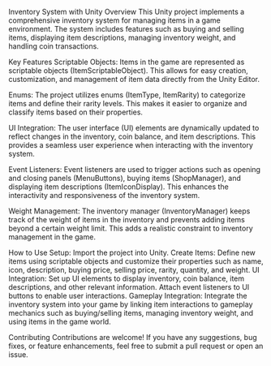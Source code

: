 Inventory System with Unity
Overview
This Unity project implements a comprehensive inventory system for managing items in a game environment. The system includes features such as buying and selling items, displaying item descriptions, managing inventory weight, and handling coin transactions.

Key Features
Scriptable Objects: Items in the game are represented as scriptable objects (ItemScriptableObject). This allows for easy creation, customization, and management of item data directly from the Unity Editor.

Enums: The project utilizes enums (ItemType, ItemRarity) to categorize items and define their rarity levels. This makes it easier to organize and classify items based on their properties.

UI Integration: The user interface (UI) elements are dynamically updated to reflect changes in the inventory, coin balance, and item descriptions. This provides a seamless user experience when interacting with the inventory system.

Event Listeners: Event listeners are used to trigger actions such as opening and closing panels (MenuButtons), buying items (ShopManager), and displaying item descriptions (ItemIconDisplay). This enhances the interactivity and responsiveness of the inventory system.

Weight Management: The inventory manager (InventoryManager) keeps track of the weight of items in the inventory and prevents adding items beyond a certain weight limit. This adds a realistic constraint to inventory management in the game.

How to Use
Setup: Import the project into Unity.
Create Items: Define new items using scriptable objects and customize their properties such as name, icon, description, buying price, selling price, rarity, quantity, and weight.
UI Integration: Set up UI elements to display inventory, coin balance, item descriptions, and other relevant information. Attach event listeners to UI buttons to enable user interactions.
Gameplay Integration: Integrate the inventory system into your game by linking item interactions to gameplay mechanics such as buying/selling items, managing inventory weight, and using items in the game world.

Contributing
Contributions are welcome! If you have any suggestions, bug fixes, or feature enhancements, feel free to submit a pull request or open an issue.

